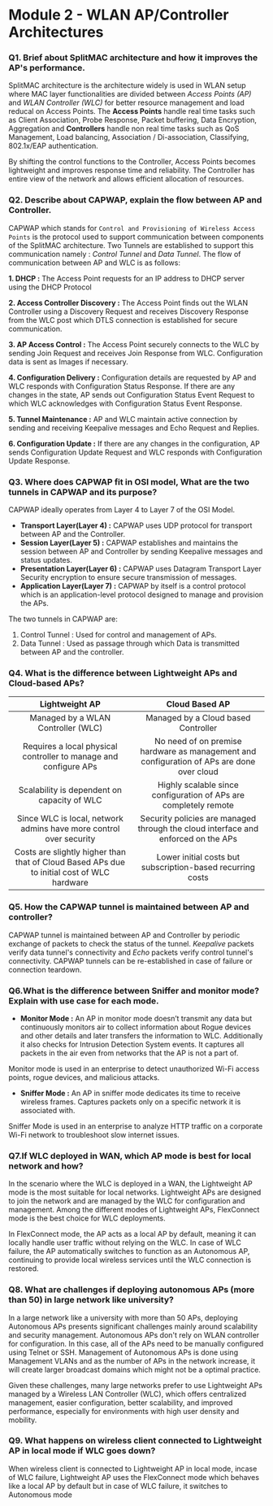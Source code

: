 # Module 2 - WLAN AP/Controller Architectures

### Q1. Brief about SplitMAC architecture and how it improves the AP's performance.
SplitMAC architecture is the architecture widely is used in WLAN setup where MAC layer functionalities are divided between _Access Points (AP)_ and _WLAN Controller (WLC)_ for better resource management and load reducal on Access Points. The **Access Points** handle real time tasks such as Client Association, Probe Response, Packet buffering, Data Encryption, Aggregation and **Controllers** handle non real time tasks such as QoS Management, Load balancing, Association / Di-association, Classifying, 802.1x/EAP authentication. 

By shifting the control functions to the Controller, Access Points becomes lightweight and improves response time and reliability. The Controller has entire view of the network and allows efficient allocation of resources. 

### Q2. Describe about CAPWAP, explain the flow between AP and Controller.
CAPWAP which stands for `Control and Provisioning of Wireless Access Points` is the protocol used to support communication between components of the SplitMAC architecture. Two Tunnels are established to support this communication namely : _Control Tunnel_ and _Data Tunnel_. The flow of communication between AP and WLC is as follows:

**1. DHCP :** The Access Point requests for an IP address to DHCP server using the DHCP Protocol

**2. Access Controller Discovery :** The Access Point finds out the WLAN Controller using a Discovery Request and receives Discovery Response from the WLC post which DTLS connection is established for secure communication.

**3. AP Access Control :** The Access Point securely connects to the WLC by sending Join Request and receives Join Response from WLC. Configuration data is sent as Images if necessary.

**4. Configuration Delivery :** Configuration details are requested by AP and WLC responds with Configuration Status Response. If there are any changes in the state, AP sends out Configuration Status Event Request to which WLC acknowledges with Configuration Status Event Response.

**5. Tunnel Maintenance :** AP and WLC maintain active connection by sending and receiving Keepalive messages and Echo Request and Replies.

**6. Configuration Update :** If there are any changes in the configuration, AP sends Configuration Update Request and WLC responds with Configuration Update Response.

### Q3. Where does CAPWAP fit in OSI model, What are the two tunnels in CAPWAP and its purpose?
CAPWAP ideally operates from Layer 4 to Layer 7 of the OSI Model.

- **Transport Layer(Layer 4) :** CAPWAP uses UDP protocol for transport between AP and the Controller.
- **Session Layer(Layer 5) :** CAPWAP establishes and maintains the session between AP and Controller by sending Keepalive messages and status updates.
- **Presentation Layer(Layer 6) :** CAPWAP uses Datagram Transport Layer Security encryption to ensure secure transmission of messages.
- **Application Layer(Layer 7) :** CAPWAP by itself is a control protocol which is an application-level protocol designed to manage and provision the APs. 

The two tunnels in CAPWAP are:

1. Control Tunnel : Used for control and management of APs.
2. Data Tunnel : Used as passage through which Data is transmitted between AP and the controller.


### Q4. What is the difference between Lightweight APs and Cloud-based APs?

| **Lightweight AP** | **Cloud Based AP**|
|       :---:        |        :---:      |
| Managed by a WLAN Controller (WLC) | Managed by a Cloud based Controller |
| Requires a local physical controller to manage and configure APs | No need of on premise hardware as management and configuration of APs are done over cloud |
| Scalability is dependent on capacity of WLC | Highly scalable since configuration of APs are completely remote |
| Since WLC is local, network admins have more control over security | Security policies are managed through the cloud interface and enforced on the APs |
| Costs are slightly higher than that of Cloud Based APs due to initial cost of WLC hardware | Lower initial costs but subscription-based recurring costs |

### Q5. How the CAPWAP tunnel is maintained between AP and controller?
CAPWAP tunnel is maintained between AP and Controller by periodic exchange of packets to check the status of the tunnel. _Keepalive_ packets verify data tunnel's connectivity and _Echo_ packets verify control tunnel's connectivity. CAPWAP tunnels can be re-established in case of failure or connection teardown.

### Q6.What is the difference between Sniffer and monitor mode? Explain with use case for each mode.
- **Monitor Mode :** An AP in monitor mode doesn’t transmit any data but continuously monitors air to collect information about Rogue devices and other details and later transfers the information to WLC. Additionally it also checks for Intrusion Detection System events. It captures all packets in the air even from networks that the AP is not a part of. 

Monitor mode is used in an enterprise to detect unauthorized Wi-Fi access points, rogue devices, and malicious attacks.

- **Sniffer Mode :** An AP in sniffer mode dedicates its time to receive wireless frames. Captures packets only on a specific network it is associated with.

Sniffer Mode is used in an enterprise to analyze HTTP traffic on a corporate Wi-Fi network to troubleshoot slow internet issues.

### Q7.If WLC deployed in WAN, which AP mode is best for local network and how?
In the scenario where the WLC is deployed in a WAN, the Lightweight AP mode is the most suitable for local networks. Lightweight APs are designed to join the network and are managed by the WLC for configuration and management. Among the different modes of Lightweight APs, FlexConnect mode is the best choice for WLC deployments.

In FlexConnect mode, the AP acts as a local AP by default, meaning it can locally handle user traffic without relying on the WLC. In case of WLC failure, the AP automatically switches to function as an Autonomous AP, continuing to provide local wireless services until the WLC connection is restored.

### Q8. What are challenges if deploying autonomous APs (more than 50) in large network like university?
In a large network like a university with more than 50 APs, deploying Autonomous APs presents significant challenges mainly around scalability and security management. Autonomous APs don't rely on WLAN controller for configuration. In this case, all of the APs need to be manually configured using Telnet or SSH. Management of Autonomous APs is done using Management VLANs and as the number of APs in the network increase, it will create larger broadcast domains which might not be a optimal practice.

Given these challenges, many large networks prefer to use Lightweight APs managed by a Wireless LAN Controller (WLC), which offers centralized management, easier configuration, better scalability, and improved performance, especially for environments with high user density and mobility. 

### Q9. What happens on wireless client connected to Lightweight AP in local mode if WLC goes down?
When wireless client is connected to Lightweight AP in local mode, incase of WLC failure, Lightweight AP uses the FlexConnect mode which behaves like a local AP by default but in case of WLC failure, it switches to Autonomous mode

